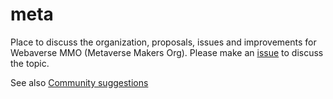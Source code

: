 # meta

Place to discuss the organization, proposals, issues and improvements for Webaverse MMO (Metaverse Makers Org). Please make an [issue](https://github.com/webaverse-mmo/meta/issues) to discuss the topic.

See also [Community suggestions](https://app.dework.xyz/webaverse/suggestions)
